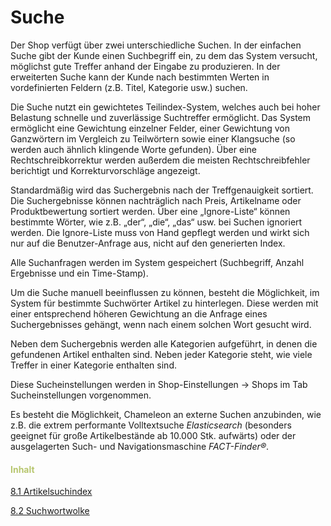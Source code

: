 # Suche

Der Shop verfügt über zwei unterschiedliche Suchen. In der einfachen Suche gibt der Kunde einen Suchbegriff ein, zu dem das System versucht, möglichst gute Treffer anhand der Eingabe zu produzieren. In der erweiterten Suche kann der Kunde nach bestimmten Werten in vordefinierten Feldern (z.B. Titel, Kategorie usw.) suchen.

Die Suche nutzt ein gewichtetes Teilindex-System, welches auch bei hoher Belastung  schnelle und zuverlässige Suchtreffer ermöglicht. Das System ermöglicht eine Gewichtung einzelner Felder, einer Gewichtung von Ganzwörtern im Vergleich zu Teilwörtern sowie einer Klangsuche (so werden auch ähnlich klingende Worte gefunden). Über eine Rechtschreibkorrektur werden außerdem die meisten Rechtschreibfehler berichtigt und Korrekturvorschläge angezeigt.

Standardmäßig wird das Suchergebnis nach der Treffgenauigkeit sortiert. Die Suchergebnisse können nachträglich nach Preis, Artikelname oder Produktbewertung sortiert werden.
Über eine „Ignore-Liste“ können bestimmte Wörter, wie z.B. „der“, „die“, „das“ usw. bei Suchen ignoriert werden. Die Ignore-Liste muss von Hand gepflegt werden und wirkt sich nur auf die Benutzer-Anfrage aus, nicht auf den generierten Index.

Alle Suchanfragen werden im System gespeichert (Suchbegriff, Anzahl Ergebnisse und ein Time-Stamp). 

Um die Suche manuell beeinflussen zu können, besteht die Möglichkeit, im System für bestimmte Suchwörter Artikel zu hinterlegen. Diese werden mit einer entsprechend höheren Gewichtung an die Anfrage eines Suchergebnisses gehängt, wenn nach einem solchen Wort gesucht wird.

Neben dem Suchergebnis werden alle Kategorien aufgeführt, in denen die gefundenen Artikel enthalten sind. Neben jeder Kategorie steht, wie viele Treffer in einer Kategorie enthalten sind.

Diese Sucheinstellungen werden in Shop-Einstellungen → Shops im Tab Sucheinstellungen vorgenommen.

Es besteht die Möglichkeit, Chameleon an externe Suchen anzubinden, wie z.B. die extrem performante Volltextsuche *Elasticsearch* (besonders geeignet für große Artikelbestände ab 10.000 Stk. aufwärts) oder der ausgelagerten Such- und Navigationsmaschine *FACT-Finder®*.

#### <span style="color:#B7C66E">Inhalt</span>

[8.1 Artikelsuchindex](artikelsuchindex.md)

[8.2 Suchwortwolke](suchwortwolke.md)
